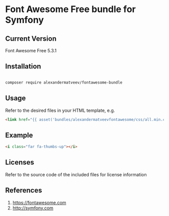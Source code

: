 Font Awesome Free bundle for Symfony
=======================

## Current Version

Font Awesome Free 5.3.1

## Installation

``` bash

composer require alexandermatveev/fontawesome-bundle

```

## Usage

Refer to the desired files in your HTML template, e.g.

``` html
<link href="{{ asset('bundles/alexandermatveevfontawesome/css/all.min.css') }}" rel="stylesheet">
```

## Example

``` html
<i class="far fa-thumbs-up"></i>

```

## Licenses

Refer to the source code of the included files for license information

## References

1. https://fontawesome.com
2. http://symfony.com

